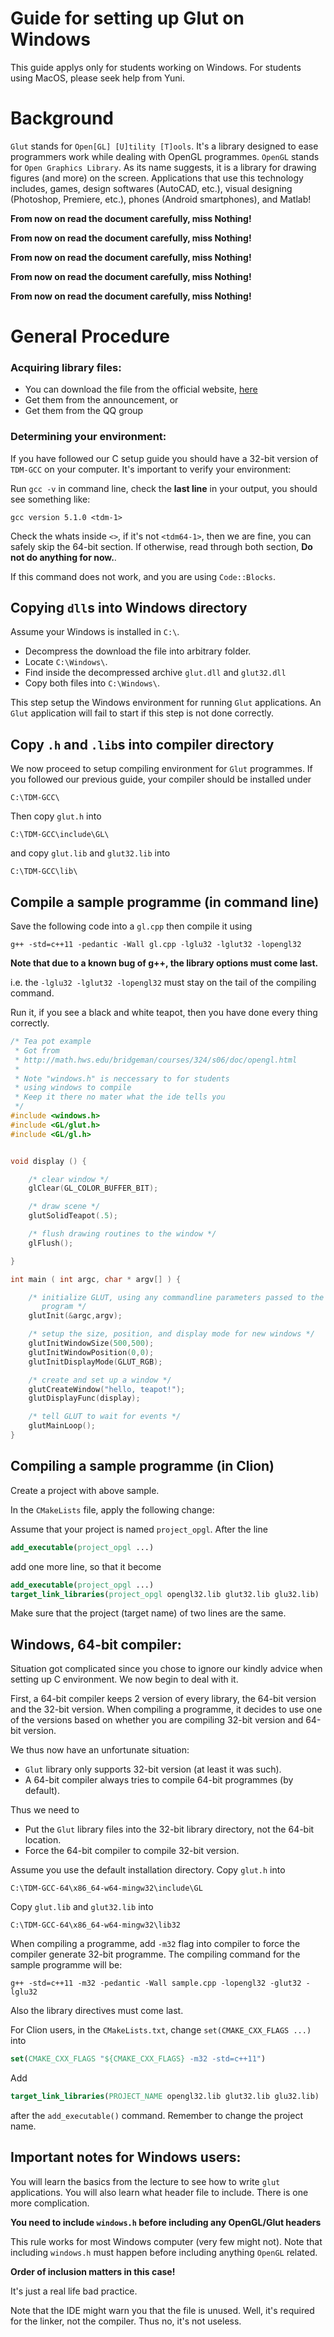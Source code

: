 # Guide for setting up Glut on Windows
This guide applys only for students working on Windows.
For students using MacOS, please seek help from Yuni.

# Background

`Glut` stands for `Open[GL] [U]tility [T]ools`. It's a library designed to ease programmers work while dealing with OpenGL programmes. `OpenGL` stands for `Open Graphics Library`. As its name suggests, it is a library for drawing figures (and more) on the screen. Applications that use this technology includes, games, design softwares (AutoCAD, etc.), visual designing (Photoshop, Premiere, etc.), phones (Android smartphones), and Matlab!

**From now on read the document carefully, miss Nothing!**

**From now on read the document carefully, miss Nothing!**

**From now on read the document carefully, miss Nothing!**

**From now on read the document carefully, miss Nothing!**

**From now on read the document carefully, miss Nothing!**

# General Procedure

### Acquiring library files:
  * You can download the file from the official website, [here](https://www.opengl.org/resources/libraries/glut/glutdlls37beta.zip)
  * Get them from the announcement, or
  * Get them from the QQ group

### Determining your environment:

If you have followed our C setup guide you should have a 32-bit version of `TDM-GCC` on your computer. It's important to verify your environment:

Run `gcc -v` in command line, check the **last line** in your output, you should see something like:

```
gcc version 5.1.0 <tdm-1>
```

Check the whats inside `<>`, if it's not `<tdm64-1>`, then we are fine, you can safely skip the 64-bit section. If otherwise, read through both section, **Do not do anything for now.**. 

If this command does not work, and you are using `Code::Blocks`. 

## Copying `dll`s into Windows directory
Assume your Windows is installed in `C:\`. 

* Decompress the download the file into arbitrary folder.
* Locate `C:\Windows\`. 
* Find inside the decompressed archive `glut.dll` and `glut32.dll`
* Copy both files into `C:\Windows\`.

This step setup the Windows environment for running `Glut` applications. An `Glut` application will fail to start if this step is not done correctly.

## Copy `.h` and `.lib`s into compiler directory
We now proceed to setup compiling environment for `Glut` programmes. If you followed our previous guide, your compiler should be installed under

```
C:\TDM-GCC\
```

Then copy `glut.h` into 

```
C:\TDM-GCC\include\GL\
```


and copy `glut.lib` and `glut32.lib` into 

```
C:\TDM-GCC\lib\
```

## Compile a sample programme (in command line)
Save the following code into a `gl.cpp` then compile it using
```
g++ -std=c++11 -pedantic -Wall gl.cpp -lglu32 -lglut32 -lopengl32
```

**Note that due to a known bug of g++, the library options must come last.**

i.e. the `-lglu32 -lglut32 -lopengl32` must stay on the tail of the compiling command.

Run it, if you see a black and white teapot, then you have done every thing correctly.

```cpp
/* Tea pot example
 * Got from
 * http://math.hws.edu/bridgeman/courses/324/s06/doc/opengl.html
 *
 * Note "windows.h" is neccessary to for students
 * using windows to compile
 * Keep it there no mater what the ide tells you
 */
#include <windows.h>
#include <GL/glut.h>
#include <GL/gl.h>


void display () {

    /* clear window */
    glClear(GL_COLOR_BUFFER_BIT);

    /* draw scene */
    glutSolidTeapot(.5);

    /* flush drawing routines to the window */
    glFlush();

}

int main ( int argc, char * argv[] ) {

    /* initialize GLUT, using any commandline parameters passed to the
       program */
    glutInit(&argc,argv);

    /* setup the size, position, and display mode for new windows */
    glutInitWindowSize(500,500);
    glutInitWindowPosition(0,0);
    glutInitDisplayMode(GLUT_RGB);

    /* create and set up a window */
    glutCreateWindow("hello, teapot!");
    glutDisplayFunc(display);

    /* tell GLUT to wait for events */
    glutMainLoop();
}
```

## Compiling a sample programme (in Clion)
Create a project with above sample.

In the `CMakeLists` file, apply the following change:

Assume that your project is named `project_opgl`. After the line 

```cmake
add_executable(project_opgl ...)
```

add one more line, so that it become
```cmake
add_executable(project_opgl ...)
target_link_libraries(project_opgl opengl32.lib glut32.lib glu32.lib)
```

Make sure that the project (target name) of two lines are the same.


## Windows, 64-bit compiler:
Situation got complicated since you chose to ignore our kindly advice when setting up C environment. We now begin to deal with it.

First, a 64-bit compiler keeps 2 version of every library, the 64-bit version and the 32-bit version. When compiling a programme, it decides to use one of the versions based on whether you are compiling 32-bit version and 64-bit version.

We thus now have an unfortunate situation:

* `Glut` library only supports 32-bit version (at least it was such).
* A 64-bit compiler always tries to compile 64-bit programmes (by default).

Thus we need to

* Put the `Glut` library files into the 32-bit library directory, not the 64-bit location.
* Force the 64-bit compiler to compile 32-bit version.

Assume you use the default installation directory. Copy `glut.h` into 

```
C:\TDM-GCC-64\x86_64-w64-mingw32\include\GL
```

Copy `glut.lib` and `glut32.lib` into

```
C:\TDM-GCC-64\x86_64-w64-mingw32\lib32
```

When compiling a programme, add `-m32` flag into compiler to force the compiler generate 32-bit programme. The compiling command for the sample programme will be:

```
g++ -std=c++11 -m32 -pedantic -Wall sample.cpp -lopengl32 -glut32 -lglu32
```

Also the library directives must come last.

For Clion users, in the `CMakeLists.txt`, change `set(CMAKE_CXX_FLAGS ...)` into

```cmake
set(CMAKE_CXX_FLAGS "${CMAKE_CXX_FLAGS} -m32 -std=c++11")
```

Add 
```cmake
target_link_libraries(PROJECT_NAME opengl32.lib glut32.lib glu32.lib)
```

after the `add_executable()` command. Remember to change the project name.

## Important notes for Windows users:
You will learn the basics from the lecture to see how to write `glut` applications. You will also learn what header file to include. There is one more complication. 

**You need to include `windows.h` before including any OpenGL/Glut headers**

This rule works for most Windows computer (very few might not). Note that including `windows.h` must happen before including anything `OpenGL` related. 

**Order of inclusion matters in this case!**

It's just a real life bad practice. 

Note that the IDE might warn you that the file is unused.
Well, it's required for the linker, not the compiler. Thus no, it's not useless.

